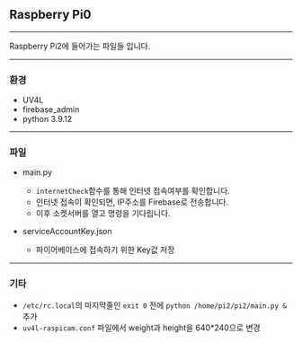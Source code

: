 ## Raspberry Pi0

---

Raspberry Pi2에 들어가는 파일들 입니다.

---

### 환경
- UV4L
- firebase_admin
- python 3.9.12

---

### 파일

- main.py
  - `internetCheck`함수를 통해 인터넷 접속여부를 확인합니다.
  - 인터넷 접속이 확인되면, IP주소를 Firebase로 전송합니다.
  - 이후 소켓서버를 열고 명령을 기다립니다.

- serviceAccountKey.json
  - 파이어베이스에 접속하기 위한 Key값 저장

---
### 기타

- `/etc/rc.local`의 마지막줄인 `exit 0` 전에 `python /home/pi2/pi2/main.py &` 추가
- `uv4l-raspicam.conf` 파일에서 weight과 height을 640*240으로 변경